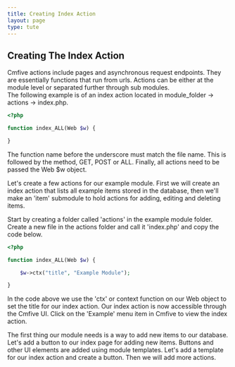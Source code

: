```yaml
---
title: Creating Index Action
layout: page
type: tute
---
```


## Creating The Index Action

Cmfive actions include pages and asynchronous request endpoints. They are essentially functions that run from urls. Actions can be either at the module level or separated further through sub modules. <br />
The following example is of an index action located in module_folder -> actions -> index.php.

```php
<?php

function index_ALL(Web $w) {

}
```
The function name before the underscore must match the file name. This is followed by the method, GET, POST or ALL. Finally, all actions need to be passed the Web $w object.

Let's create a few actions for our example module. First we will create an index action that lists all example items stored in the database, then we'll make an 'item' submodule to hold actions for adding, editing and deleting items.

Start by creating a folder called 'actions' in the example module folder. <br />
Create a new file in the actions folder and call it 'index.php' and copy the code below.<br />
```php
<?php

function index_ALL(Web $w) {

    $w->ctx("title", "Example Module");

}
```
In the code above we use the 'ctx' or context function on our Web object to set the title for our index action. Our index action is now accessible through the Cmfive UI. Click on the 'Example' menu item in Cmfive to view the index action.

The first thing our module needs is a way to add new items to our database. Let's add a button to our index page for adding new items. Buttons and other UI elements are added using module templates. Let's add a template for our index action and create a button. Then we will add more actions.

